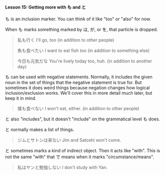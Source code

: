 #### Lesson 15: Getting more with も and と

も is an inclusion marker. You can think of it like "too" or "also" for now.

When も marks something marked by は, が, or を, that particle is dropped.

> 私も行く I'll go, too (in addition to other people)
>
> 魚も食べたい I want to eat fish too (in addition to something else)
>
> 今日も元気だな You're lively today too, huh. (in addition to another day)

も can be used with negative statements. Normally, it includes the given noun in the set of things that the negative statement is true for. But sometimes it does weird things because negation changes how logical inclusion/exclusion works. We'll cover this in more detail much later, but keep it in mind.

> 僕も食べない I won't eat, either. (in addition to other people)

と also "includes", but it doesn't "include" on the grammatical level も does.

と normally makes a list of things.

> ジムとサトシは来ない Jim and Satoshi won't come.

と sometimes marks a kind of indirect object. Then it acts like "with". This is not the same "with" that で means when it marks "circumstance/means".

> 私はヤンと勉強しない I don't study with Yan.
